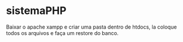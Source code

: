# sistemaPHP

Baixar o apache xampp e criar uma pasta dentro de htdocs, la coloque todos os arquivos e faça um restore do banco.

